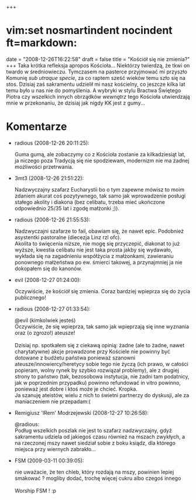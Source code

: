 +++
# vim:set nosmartindent nocindent ft=markdown:
date = "2008-12-26T16:22:58"
draft = false
title = "Kościół się nie zmienia?"
+++
Taka krótka refleksja apropos Kościoła... Niektórzy twierdzą, że tkwi on
twardo w średniowieczu. Tymczasem na pasterce przyjmować mi przyszło Komunię
_sub utraque specie_, za co raptem sześć wieków temu szło się na stos. Dzisiaj
zaś sakramentu udzielił mi nasz kościelny, co jeszcze kilka lat temu było u
nas nie do pomyślenia. A wybryki w stylu Bractwa Świętego Piotra czy wszelkich
innych obrządków _wewnątrz_ tego Kościoła utwierdzają mnie w przekonaniu, że
dzisiaj jak nigdy KK jest z gumy...

# Komentarze

* radious (2008-12-26 20:11:25): <p>Guma gumą, ale zobaczymy co z Kościoła
  zostanie za kilkadziesiąt lat, ja niczego poza Tradycją się nie spodziewam,
  modernizm nie ma żadnej możliwości przetrwania.</p>
* 3mt3 (2008-12-26 21:51:22): <p>Nadzwyczajny szafarz Eucharystii bo o tym
  zapewne mówisz to moim zdaniem akurat coś pozytywnego, tak samo jak
  wprowadzenie posługi stałego akolity i diakona (bez celibatu, trzeba mieć
  ukończone odpowiednio 25/35 lat i zgodę małżonki ;)).</p>
* radious (2008-12-26 21:55:53): <p>Nadzwyczajni szafarze to fail, obawiam się,
  że nawet epic. Podobnież asystentki pastoralne (diecezja Linz rzl ofc). <br
  />Akolita to święcenia niższe, nie mogę się przyczepić, diakonat to już
  wyższe, kwestia celibatu nie jest taka prosta jakby się wydawało, wykłada się
  na zagadnieniu współżycia z małżonkami, zawieraniu ponownego małżeństwa po ew.
  śmierci takowej, a przynajmniej ja nie dokopałem się do kanonów.</p>
* evil (2008-12-27 01:24:00): <p>Oczywiście, że kościół się zmienia. Coraz
  bardziej wpieprza się do życia publicznego!</p>
* radious (2008-12-27 01:33:54): <p>@evil (kimkolwiek jesteś) <br />Oczywiście,
  że się wpieprza, tak samo jak wpieprzają się inne wyznania oraz (o zgrozo!)
  ateusze! <br /> <br />Dzisiaj np. spotkałem się z ciekawą opinią: żadne (ale
  to żadne, nawet charytatywne) akcje prowadzone przy Kościele nie powinny być
  dotowane z budżetu państwa ponieważ szanowni ateusze/innowiercy/heretycy sobie
  tego nie życzą (ich prawo, w całości popieram, wolny rynek by szybko rozwiązał
  problemy), ale z drugiej strony to państwo (tak, bezosobowa instytucja, nie
  żadni tam podatnicy, jak w poprzednim przypadku) powinno refundować in vitro
  powinno, ponieważ jest dobre i ktoś może je chcieć. Kropka. <br />Ja szanuję
  ateistów, wielu z nich to świetni partnerzy do dyskusji, ale za maniaczeniem
  nie przepadam:(</p>
* Remigiusz 'lRem' Modrzejewski (2008-12-27 10:26:58): <p>@radious:  <br
  />Podług wszelkich poszlak nie jest to szafarz nadzwyczajny, gdyż sakramentu
  udziela od jakiegoś czasu również na mszach zwykłych, a na rzeczonej mszy
  nawet siedział sobie z boku ksiądz, dla którego miejsca przy wiernych
  zabrakło...</p>
* FSM (2009-03-11 00:39:05): <p>nie uważacie, że ten chleb, który rozdają na
  mszy, powinien lepiej smakować ? mogliby dodać, trochę więcej cukru albo
  czegoś innego <br /> <br />Worship FSM ! :p</p>
